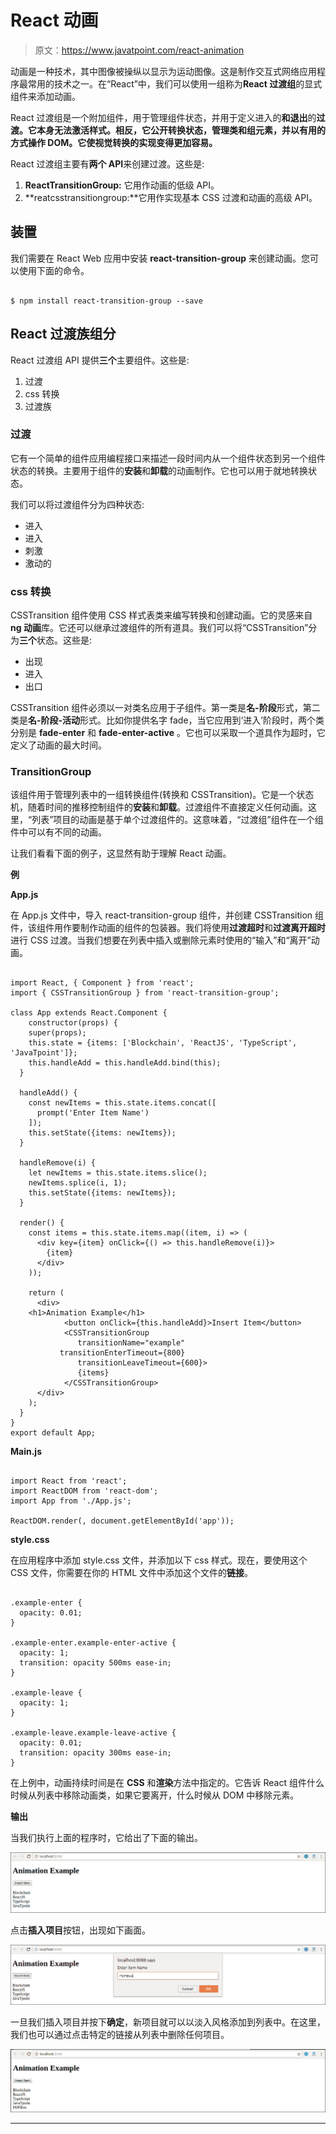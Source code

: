 # React 动画

> 原文：<https://www.javatpoint.com/react-animation>

动画是一种技术，其中图像被操纵以显示为运动图像。这是制作交互式网络应用程序最常用的技术之一。在“React”中，我们可以使用一组称为**React 过渡组**的显式组件来添加动画。

React 过渡组是一个附加组件，用于管理组件状态，并用于定义进入的**和退出**的**过渡。它本身无法激活样式。相反，它公开转换状态，管理类和组元素，并以有用的方式操作 DOM。它使视觉转换的实现变得更加容易。**

React 过渡组主要有**两个 API**来创建过渡。这些是:

1.  **ReactTransitionGroup:** 它用作动画的低级 API。
2.  **reatcsstransitiongroup:**它用作实现基本 CSS 过渡和动画的高级 API。

## 装置

我们需要在 React Web 应用中安装 **react-transition-group** 来创建动画。您可以使用下面的命令。

```

$ npm install react-transition-group --save

```

## React 过渡族组分

React 过渡组 API 提供**三个**主要组件。这些是:

1.  过渡
2.  css 转换
3.  过渡族

### 过渡

它有一个简单的组件应用编程接口来描述一段时间内从一个组件状态到另一个组件状态的转换。主要用于组件的**安装**和**卸载**的动画制作。它也可以用于就地转换状态。

我们可以将过渡组件分为四种状态:

*   进入
*   进入
*   刺激
*   激动的

### css 转换

CSSTransition 组件使用 CSS 样式表类来编写转换和创建动画。它的灵感来自 **ng 动画**库。它还可以继承过渡组件的所有道具。我们可以将“CSSTransition”分为**三个**状态。这些是:

*   出现
*   进入
*   出口

CSSTransition 组件必须以一对类名应用于子组件。第一类是**名-阶段**形式，第二类是**名-阶段-活动**形式。比如你提供名字 fade，当它应用到‘进入’阶段时，两个类分别是 **fade-enter** 和 **fade-enter-active** 。它也可以采取一个道具作为超时，它定义了动画的最大时间。

### TransitionGroup

该组件用于管理列表中的一组转换组件(转换和 CSSTransition)。它是一个状态机，随着时间的推移控制组件的**安装**和**卸载**。过渡组件不直接定义任何动画。这里，“列表”项目的动画是基于单个过渡组件的。这意味着，“过渡组”组件在一个组件中可以有不同的动画。

让我们看看下面的例子，这显然有助于理解 React 动画。

**例**

**App.js**

在 App.js 文件中，导入 react-transition-group 组件，并创建 CSSTransition 组件，该组件用作要制作动画的组件的包装器。我们将使用**过渡超时**和**过渡离开超时**进行 CSS 过渡。当我们想要在列表中插入或删除元素时使用的“输入”和“离开”动画。

```

import React, { Component } from 'react';
import { CSSTransitionGroup } from 'react-transition-group';

class App extends React.Component {
    constructor(props) {
    super(props);
    this.state = {items: ['Blockchain', 'ReactJS', 'TypeScript', 'JavaTpoint']};
    this.handleAdd = this.handleAdd.bind(this);
  }

  handleAdd() {
    const newItems = this.state.items.concat([
      prompt('Enter Item Name')
    ]);
    this.setState({items: newItems});
  }

  handleRemove(i) {
    let newItems = this.state.items.slice();
    newItems.splice(i, 1);
    this.setState({items: newItems});
  }

  render() {
    const items = this.state.items.map((item, i) => (
      <div key={item} onClick={() => this.handleRemove(i)}>
        {item}
      </div>
    ));

    return (
      <div>
	<h1>Animation Example</h1>
            <button onClick={this.handleAdd}>Insert Item</button>
            <CSSTransitionGroup
               transitionName="example"
      	   transitionEnterTimeout={800}
               transitionLeaveTimeout={600}>
               {items}
            </CSSTransitionGroup>
      </div>
    );
  }
}
export default App;

```

**Main.js**

```

import React from 'react';
import ReactDOM from 'react-dom';
import App from './App.js';

ReactDOM.render(, document.getElementById('app'));

```

**style.css**

在应用程序中添加 style.css 文件，并添加以下 css 样式。现在，要使用这个 CSS 文件，你需要在你的 HTML 文件中添加这个文件的**链接**。

```

.example-enter {
  opacity: 0.01;
}

.example-enter.example-enter-active {
  opacity: 1;
  transition: opacity 500ms ease-in;
}

.example-leave {
  opacity: 1;
}

.example-leave.example-leave-active {
  opacity: 0.01;
  transition: opacity 300ms ease-in;
}

```

在上例中，动画持续时间是在 **CSS** 和**渲染**方法中指定的。它告诉 React 组件什么时候从列表中移除动画类，如果它要离开，什么时候从 DOM 中移除元素。

**输出**

当我们执行上面的程序时，它给出了下面的输出。

![React Animation](img/e7b6c858c7865071a915e0024ece8e72.png)

点击**插入项目**按钮，出现如下画面。

![React Animation](img/5d5707ebc1d79b323e39ee8dde954e9c.png)

一旦我们插入项目并按下**确定**，新项目就可以以淡入风格添加到列表中。在这里，我们也可以通过点击特定的链接从列表中删除任何项目。

![React Animation](img/749822a0c9cd345e255cd5795e8d4bde.png)

* * *